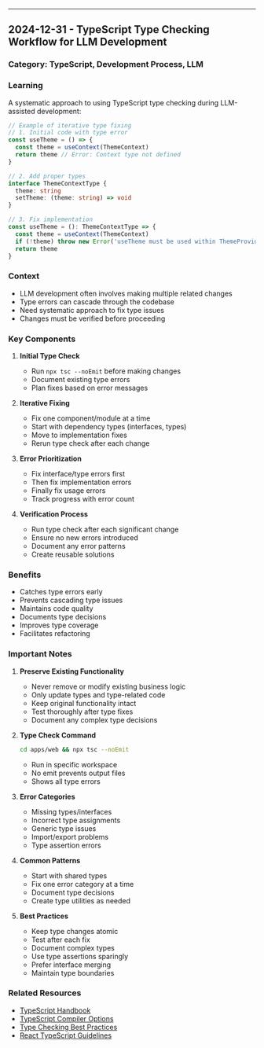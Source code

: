 ---

## 2024-12-31 - TypeScript Type Checking Workflow for LLM Development

### Category: TypeScript, Development Process, LLM

### Learning

A systematic approach to using TypeScript type checking during LLM-assisted development:

```typescript
// Example of iterative type fixing
// 1. Initial code with type error
const useTheme = () => {
  const theme = useContext(ThemeContext)
  return theme // Error: Context type not defined
}

// 2. Add proper types
interface ThemeContextType {
  theme: string
  setTheme: (theme: string) => void
}

// 3. Fix implementation
const useTheme = (): ThemeContextType => {
  const theme = useContext(ThemeContext)
  if (!theme) throw new Error('useTheme must be used within ThemeProvider')
  return theme
}
```

### Context

- LLM development often involves making multiple related changes
- Type errors can cascade through the codebase
- Need systematic approach to fix type issues
- Changes must be verified before proceeding

### Key Components

1. **Initial Type Check**
   - Run `npx tsc --noEmit` before making changes
   - Document existing type errors
   - Plan fixes based on error messages

2. **Iterative Fixing**
   - Fix one component/module at a time
   - Start with dependency types (interfaces, types)
   - Move to implementation fixes
   - Rerun type check after each change

3. **Error Prioritization**
   - Fix interface/type errors first
   - Then fix implementation errors
   - Finally fix usage errors
   - Track progress with error count

4. **Verification Process**
   - Run type check after each significant change
   - Ensure no new errors introduced
   - Document any error patterns
   - Create reusable solutions

### Benefits

- Catches type errors early
- Prevents cascading type issues
- Maintains code quality
- Documents type decisions
- Improves type coverage
- Facilitates refactoring

### Important Notes

1. **Preserve Existing Functionality**
   - Never remove or modify existing business logic
   - Only update types and type-related code
   - Keep original functionality intact
   - Test thoroughly after type fixes
   - Document any complex type decisions

2. **Type Check Command**

   ```bash
   cd apps/web && npx tsc --noEmit
   ```

   - Run in specific workspace
   - No emit prevents output files
   - Shows all type errors

2. **Error Categories**
   - Missing types/interfaces
   - Incorrect type assignments
   - Generic type issues
   - Import/export problems
   - Type assertion errors

3. **Common Patterns**
   - Start with shared types
   - Fix one error category at a time
   - Document type decisions
   - Create type utilities as needed

4. **Best Practices**
   - Keep type changes atomic
   - Test after each fix
   - Document complex types
   - Use type assertions sparingly
   - Prefer interface merging
   - Maintain type boundaries

### Related Resources

- [TypeScript Handbook](https://www.typescriptlang.org/docs/handbook/intro.html)
- [TypeScript Compiler Options](https://www.typescriptlang.org/tsconfig)
- [Type Checking Best Practices](https://typescript-eslint.io/rules/)
- [React TypeScript Guidelines](https://react-typescript-cheatsheet.netlify.app/)
